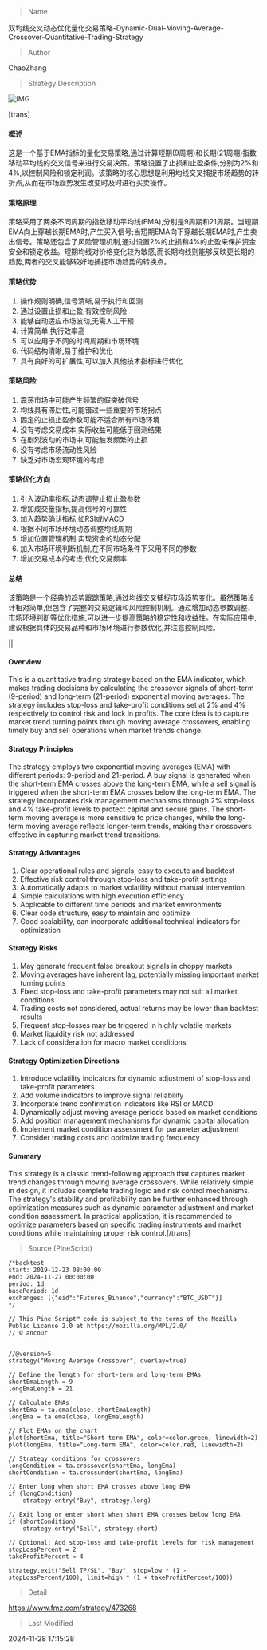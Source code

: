 
> Name

双均线交叉动态优化量化交易策略-Dynamic-Dual-Moving-Average-Crossover-Quantitative-Trading-Strategy

> Author

ChaoZhang

> Strategy Description

![IMG](https://www.fmz.com/upload/asset/116d464ee05913cf41a.png)

[trans]
#### 概述
这是一个基于EMA指标的量化交易策略,通过计算短期(9周期)和长期(21周期)指数移动平均线的交叉信号来进行交易决策。策略设置了止损和止盈条件,分别为2%和4%,以控制风险和锁定利润。该策略的核心思想是利用均线交叉捕捉市场趋势的转折点,从而在市场趋势发生改变时及时进行买卖操作。

#### 策略原理
策略采用了两条不同周期的指数移动平均线(EMA),分别是9周期和21周期。当短期EMA向上穿越长期EMA时,产生买入信号;当短期EMA向下穿越长期EMA时,产生卖出信号。策略还包含了风险管理机制,通过设置2%的止损和4%的止盈来保护资金安全和锁定收益。短期均线对价格变化较为敏感,而长期均线则能够反映更长期的趋势,两者的交叉能够较好地捕捉市场趋势的转换点。

#### 策略优势
1. 操作规则明确,信号清晰,易于执行和回测
2. 通过设置止损和止盈,有效控制风险
3. 能够自动适应市场波动,无需人工干预
4. 计算简单,执行效率高
5. 可以应用于不同的时间周期和市场环境
6. 代码结构清晰,易于维护和优化
7. 具有良好的可扩展性,可以加入其他技术指标进行优化

#### 策略风险
1. 震荡市场中可能产生频繁的假突破信号
2. 均线具有滞后性,可能错过一些重要的市场拐点
3. 固定的止损止盈参数可能不适合所有市场环境
4. 没有考虑交易成本,实际收益可能低于回测结果
5. 在剧烈波动的市场中,可能触发频繁的止损
6. 没有考虑市场流动性风险
7. 缺乏对市场宏观环境的考虑

#### 策略优化方向
1. 引入波动率指标,动态调整止损止盈参数
2. 增加成交量指标,提高信号的可靠性
3. 加入趋势确认指标,如RSI或MACD
4. 根据不同市场环境动态调整均线周期
5. 增加位置管理机制,实现资金的动态分配
6. 加入市场环境判断机制,在不同市场条件下采用不同的参数
7. 增加交易成本的考虑,优化交易频率

#### 总结
该策略是一个经典的趋势跟踪策略,通过均线交叉捕捉市场趋势变化。虽然策略设计相对简单,但包含了完整的交易逻辑和风险控制机制。通过增加动态参数调整、市场环境判断等优化措施,可以进一步提高策略的稳定性和收益性。在实际应用中,建议根据具体的交易品种和市场环境进行参数优化,并注意控制风险。

|| 

#### Overview
This is a quantitative trading strategy based on the EMA indicator, which makes trading decisions by calculating the crossover signals of short-term (9-period) and long-term (21-period) exponential moving averages. The strategy includes stop-loss and take-profit conditions set at 2% and 4% respectively to control risk and lock in profits. The core idea is to capture market trend turning points through moving average crossovers, enabling timely buy and sell operations when market trends change.

#### Strategy Principles
The strategy employs two exponential moving averages (EMA) with different periods: 9-period and 21-period. A buy signal is generated when the short-term EMA crosses above the long-term EMA, while a sell signal is triggered when the short-term EMA crosses below the long-term EMA. The strategy incorporates risk management mechanisms through 2% stop-loss and 4% take-profit levels to protect capital and secure gains. The short-term moving average is more sensitive to price changes, while the long-term moving average reflects longer-term trends, making their crossovers effective in capturing market trend transitions.

#### Strategy Advantages
1. Clear operational rules and signals, easy to execute and backtest
2. Effective risk control through stop-loss and take-profit settings
3. Automatically adapts to market volatility without manual intervention
4. Simple calculations with high execution efficiency
5. Applicable to different time periods and market environments
6. Clear code structure, easy to maintain and optimize
7. Good scalability, can incorporate additional technical indicators for optimization

#### Strategy Risks
1. May generate frequent false breakout signals in choppy markets
2. Moving averages have inherent lag, potentially missing important market turning points
3. Fixed stop-loss and take-profit parameters may not suit all market conditions
4. Trading costs not considered, actual returns may be lower than backtest results
5. Frequent stop-losses may be triggered in highly volatile markets
6. Market liquidity risk not addressed
7. Lack of consideration for macro market conditions

#### Strategy Optimization Directions
1. Introduce volatility indicators for dynamic adjustment of stop-loss and take-profit parameters
2. Add volume indicators to improve signal reliability
3. Incorporate trend confirmation indicators like RSI or MACD
4. Dynamically adjust moving average periods based on market conditions
5. Add position management mechanisms for dynamic capital allocation
6. Implement market condition assessment for parameter adjustment
7. Consider trading costs and optimize trading frequency

#### Summary
This strategy is a classic trend-following approach that captures market trend changes through moving average crossovers. While relatively simple in design, it includes complete trading logic and risk control mechanisms. The strategy's stability and profitability can be further enhanced through optimization measures such as dynamic parameter adjustment and market condition assessment. In practical application, it is recommended to optimize parameters based on specific trading instruments and market conditions while maintaining proper risk control.[/trans]



> Source (PineScript)

``` pinescript
/*backtest
start: 2019-12-23 08:00:00
end: 2024-11-27 00:00:00
period: 1d
basePeriod: 1d
exchanges: [{"eid":"Futures_Binance","currency":"BTC_USDT"}]
*/

// This Pine Script™ code is subject to the terms of the Mozilla Public License 2.0 at https://mozilla.org/MPL/2.0/
// © ancour


//@version=5
strategy("Moving Average Crossover", overlay=true)

// Define the length for short-term and long-term EMAs
shortEmaLength = 9
longEmaLength = 21

// Calculate EMAs
shortEma = ta.ema(close, shortEmaLength)
longEma = ta.ema(close, longEmaLength)

// Plot EMAs on the chart
plot(shortEma, title="Short-term EMA", color=color.green, linewidth=2)
plot(longEma, title="Long-term EMA", color=color.red, linewidth=2)

// Strategy conditions for crossovers
longCondition = ta.crossover(shortEma, longEma)
shortCondition = ta.crossunder(shortEma, longEma)

// Enter long when short EMA crosses above long EMA
if (longCondition)
    strategy.entry("Buy", strategy.long)

// Exit long or enter short when short EMA crosses below long EMA
if (shortCondition)
    strategy.entry("Sell", strategy.short)

// Optional: Add stop-loss and take-profit levels for risk management
stopLossPercent = 2
takeProfitPercent = 4

strategy.exit("Sell TP/SL", "Buy", stop=low * (1 - stopLossPercent/100), limit=high * (1 + takeProfitPercent/100))
```

> Detail

https://www.fmz.com/strategy/473268

> Last Modified

2024-11-28 17:15:28
